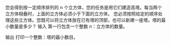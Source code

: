 
您会得到按一定顺序排列的 n 个立方体，您的任务是用它们建造高塔。每当两个立方体相叠时，上面的立方体必须小于下面的立方体。  您必须按照给定的顺序处理这些立方体。您既可以将立方体放在已有塔的顶部，也可以新建一座塔。塔的最小数量是多少？
输入
第一行包含一个整数 n：立方体的数量。

输出
打印一个整数：塔的最小数目。

